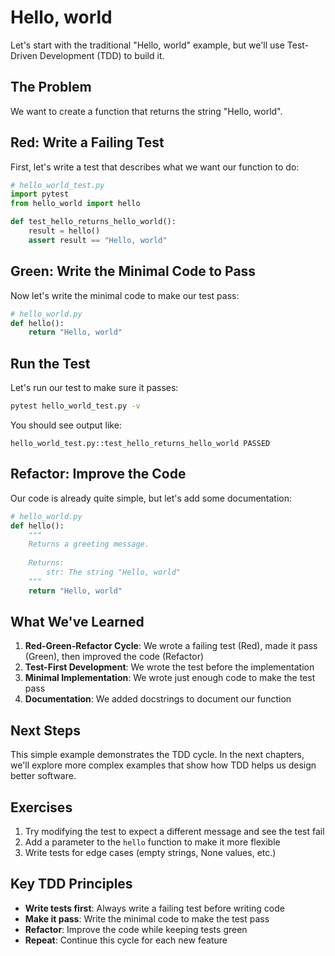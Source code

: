 # Hello, world

Let's start with the traditional "Hello, world" example, but we'll use Test-Driven Development (TDD) to build it.

## The Problem

We want to create a function that returns the string "Hello, world".

## Red: Write a Failing Test

First, let's write a test that describes what we want our function to do:

```python
# hello_world_test.py
import pytest
from hello_world import hello

def test_hello_returns_hello_world():
    result = hello()
    assert result == "Hello, world"
```

## Green: Write the Minimal Code to Pass

Now let's write the minimal code to make our test pass:

```python
# hello_world.py
def hello():
    return "Hello, world"
```

## Run the Test

Let's run our test to make sure it passes:

```bash
pytest hello_world_test.py -v
```

You should see output like:

```
hello_world_test.py::test_hello_returns_hello_world PASSED
```

## Refactor: Improve the Code

Our code is already quite simple, but let's add some documentation:

```python
# hello_world.py
def hello():
    """
    Returns a greeting message.
    
    Returns:
        str: The string "Hello, world"
    """
    return "Hello, world"
```

## What We've Learned

1. **Red-Green-Refactor Cycle**: We wrote a failing test (Red), made it pass (Green), then improved the code (Refactor)
2. **Test-First Development**: We wrote the test before the implementation
3. **Minimal Implementation**: We wrote just enough code to make the test pass
4. **Documentation**: We added docstrings to document our function

## Next Steps

This simple example demonstrates the TDD cycle. In the next chapters, we'll explore more complex examples that show how TDD helps us design better software.

## Exercises

1. Try modifying the test to expect a different message and see the test fail
2. Add a parameter to the `hello` function to make it more flexible
3. Write tests for edge cases (empty strings, None values, etc.)

## Key TDD Principles

- **Write tests first**: Always write a failing test before writing code
- **Make it pass**: Write the minimal code to make the test pass
- **Refactor**: Improve the code while keeping tests green
- **Repeat**: Continue this cycle for each new feature

